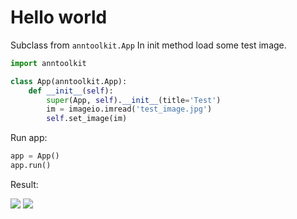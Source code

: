 # Hello world
Subclass from `anntoolkit.App`
In init method load some test image.

``` python
import anntoolkit

class App(anntoolkit.App):
    def __init__(self):
        super(App, self).__init__(title='Test')        
        im = imageio.imread('test_image.jpg')
        self.set_image(im)

```
Run app:

``` python
app = App()
app.run()
```

Result:

![](https://user-images.githubusercontent.com/3229783/90511347-2c2c0f00-e111-11ea-91eb-a918f2f55288.png)
![](https://user-images.githubusercontent.com/3229783/90512523-21727980-e113-11ea-87b1-f79d76761f7a.gif)
